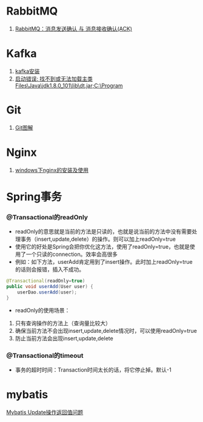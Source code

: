 # RabbitMQ

1. [RabbitMQ：消息发送确认 与 消息接收确认(ACK)](https://www.jianshu.com/p/2c5eebfd0e95)

# Kafka

1. [kafka安装](https://www.cnblogs.com/flower1990/p/7466882.html)
2. [启动错误: 找不到或无法加载主类 Files\Java\jdk1.8.0_101\lib\dt.jar;C:\Program](https://blog.csdn.net/cx2932350/article/details/78870135)

# Git

1. [Git图解](https://learngitbranching.js.org/)

# Nginx
1. [windows下nginx的安装及使用](https://www.cnblogs.com/jiangwangxiang/p/8481661.html)

# Spring事务

### @Transactional的readOnly
* readOnly的意思就是当前的方法是只读的，也就是说当前的方法中没有需要处理事务（insert,update,delete）的操作。则可以加上readOnly=true
* 使用它的好处是Spring会把你优化这方法，使用了readOnly=true，也就是使用了一个只读的connection。效率会高很多
* 例如：如下方法，userAdd肯定用到了insert操作。此时加上readOnly=true的话则会报错，插入不成功。
```java
@Transactional(readOnly=true)
public void userAdd(User user) {
    userDao.userAdd(user);
}
```
* readOnly的使用场景：
1. 只有查询操作的方法上（查询量比较大）
2. 确保当前方法不会出现insert,update,delete情况时，可以使用readOnly=true
3. 防止当前方法会出现insert,update,delete

### @Transactional的timeout
* 事务的超时时间：Transaction时间太长的话，将它停止掉。默认-1

# mybatis

[Mybatis Update操作返回值问题](https://www.cnblogs.com/jpfss/p/8918315.html)
